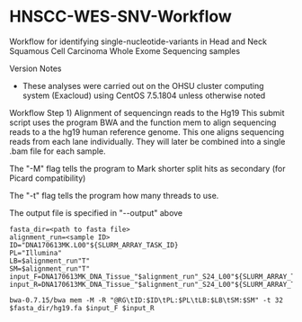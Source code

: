 # HNSCC-WES-SNV-Workflow
Workflow for identifying single-nucleotide-variants in Head and Neck Squamous Cell Carcinoma Whole Exome Sequencing samples

Version Notes
- These analyses were carried out on the OHSU cluster computing system (Exacloud) using CentOS 7.5.1804 unless otherwise noted

Workflow
Step 1) Alignment of sequencingn reads to the Hg19 
This submit script uses the program BWA and the function mem to align sequencing reads to a the hg19 human
reference genome.  This one aligns sequencing reads from each lane individually.  They will later be combined
into a single .bam file for each sample.

The "-M" flag tells the program to Mark shorter split hits
as secondary (for Picard compatibility)

The "-t" flag tells the program how many threads to use.

The output file is specified in "--output" above

```
fasta_dir=<path to fasta file>
alignment_run=<sample ID>
ID="DNA170613MK.L00"${SLURM_ARRAY_TASK_ID}
PL="Illumina"
LB=$alignment_run"T"
SM=$alignment_run"T"
input_F=DNA170613MK_DNA_Tissue_"$alignment_run"_S24_L00"${SLURM_ARRAY_TASK_ID}"_R1_001.fastq
input_R=DNA170613MK_DNA_Tissue_"$alignment_run"_S24_L00"${SLURM_ARRAY_TASK_ID}"_R2_001.fastq

bwa-0.7.15/bwa mem -M -R "@RG\tID:$ID\tPL:$PL\tLB:$LB\tSM:$SM" -t 32 $fasta_dir/hg19.fa $input_F $input_R
```
